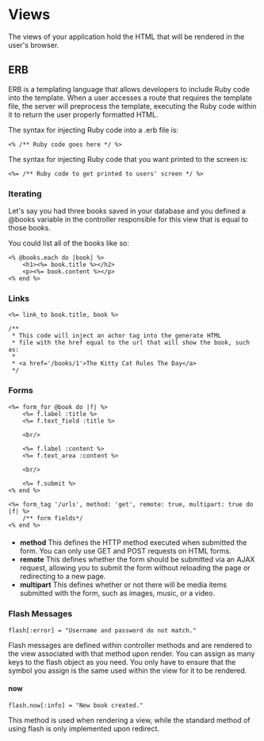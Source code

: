 # Views

The views of your application hold the HTML that will be rendered in the user's browser.

## ERB

ERB is a templating language that allows developers to include Ruby code into the template. When a user accesses a route that requires the template file, the server will preprocess the template, executing the Ruby code within it to return the user properly formatted HTML.

The syntax for injecting Ruby code into a .erb file is:
```
<% /** Ruby code goes here */ %>
```

The syntax for injecting Ruby code that you want printed to the screen is:
```
<%= /** Ruby code to get printed to users' screen */ %>
```

### Iterating

Let's say you had three books saved in your database and you defined a @books variable in the controller responsible for this view that is equal to those books.

You could list all of the books like so:
```
<% @books.each do |book| %>
    <h1><%= book.title %></h2>
    <p><%= book.content %></p>
<% end %>
```

### Links

```
<%= link_to book.title, book %>

/** 
 * This code will inject an achor tag into the generate HTML 
 * file with the href equal to the url that will show the book, such as:
 * 
 * <a href='/books/1'>The Kitty Cat Rules The Day</a>
 */

```

### Forms

```
<%= form_for @book do |f| %>
    <%= f.label :title %>
    <%= f.text_field :title %>

    <br/>

    <%= f.label :content %>
    <%= f.text_area :content %>

    <br/>

    <%= f.submit %>
<% end %>
```

```
<%= form_tag '/urls', method: 'get', remote: true, multipart: true do |f| %>
    /** form fields*/
<% end %>
```

#### 
* **method** This defines the HTTP method executed when submitted the form. You can only use GET and POST requests on HTML forms.
* **remote** This defines whether the form should be submitted via an AJAX request, allowing you to submit the form without reloading the page or redirecting to a new page.
* **multipart** This defines whether or not there will be media items submitted with the form, such as images, music, or a video.

### Flash Messages

```
flash[:error] = "Username and password do not match."
```

Flash messages are defined within controller methods and are rendered to the view associated with that method upon render. You can assign as many keys to the flash object as you need. You only have to ensure that the symbol you assign is the same used within the view for it to be rendered.

#### now
```
flash.now[:info] = "New book created."
```

This method is used when rendering a view, while the standard method of using flash is only implemented upon redirect.
